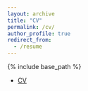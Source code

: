 ```yaml
---
layout: archive
title: "CV"
permalink: /cv/
author_profile: true
redirect_from:
  - /resume
---
```


{% include base_path %}

+ [CV](http://biona001.github.io/files/cv_chu.pdf)
